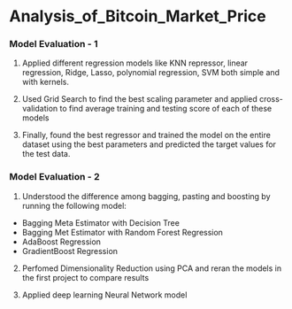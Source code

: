 # Analysis_of_Bitcoin_Market_Price

### Model Evaluation - 1

1. Applied different regression models like KNN repressor, linear regression, Ridge, Lasso, polynomial regression, SVM both simple and with kernels.
 
2. Used Grid Search to find the best scaling parameter and applied cross-validation to find average training and testing score of each of these models

3. Finally, found the best regressor and trained the model on the entire dataset using the best parameters and predicted the target values for the test data.

### Model Evaluation - 2

1. Understood the difference among bagging, pasting and boosting by running the following model:
 - Bagging Meta Estimator with Decision Tree
 - Bagging Met Estimator with Random Forest Regression
 - AdaBoost Regression
 - GradientBoost Regression
 
2. Perfomed Dimensionality Reduction using PCA and reran the models in the first project to compare results

3. Applied deep learning Neural Network model
